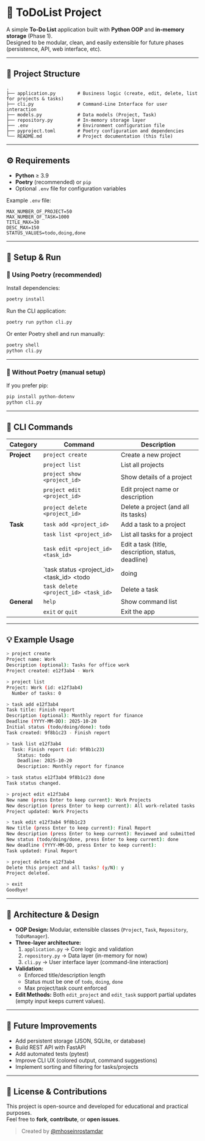 # 📝 ToDoList Project

A simple **To-Do List** application built with **Python OOP** and **in-memory storage** (Phase 1).  
Designed to be modular, clean, and easily extensible for future phases (persistence, API, web interface, etc).

---

## 📂 Project Structure

```
.
├── application.py        # Business logic (create, edit, delete, list for projects & tasks)
├── cli.py                # Command-Line Interface for user interaction
├── models.py             # Data models (Project, Task)
├── repository.py         # In-memory storage layer
├── .env                  # Environment configuration file
├── pyproject.toml        # Poetry configuration and dependencies
└── README.md             # Project documentation (this file)
```

---

## ⚙️ Requirements

- **Python** ≥ 3.9  
- **Poetry** (recommended) or `pip`
- Optional `.env` file for configuration variables

Example `.env` file:
```env
MAX_NUMBER_OF_PROJECT=50
MAX_NUMBER_OF_TASK=1000
TITLE_MAX=30
DESC_MAX=150
STATUS_VALUES=todo,doing,done
```

---

## 🚀 Setup & Run

### 🔹 Using Poetry (recommended)

Install dependencies:
```bash
poetry install
```

Run the CLI application:
```bash
poetry run python cli.py
```

Or enter Poetry shell and run manually:
```bash
poetry shell
python cli.py
```

---

### 🔹 Without Poetry (manual setup)

If you prefer pip:
```bash
pip install python-dotenv
python cli.py
```

---

## 🧭 CLI Commands

| Category | Command | Description |
|-----------|----------|-------------|
| **Project** | `project create` | Create a new project |
| | `project list` | List all projects |
| | `project show <project_id>` | Show details of a project |
| | `project edit <project_id>` | Edit project name or description |
| | `project delete <project_id>` | Delete a project (and all its tasks) |
| **Task** | `task add <project_id>` | Add a task to a project |
| | `task list <project_id>` | List all tasks for a project |
| | `task edit <project_id> <task_id>` | Edit a task (title, description, status, deadline) |
| | `task status <project_id> <task_id> <todo|doing|done>` | Change task status |
| | `task delete <project_id> <task_id>` | Delete a task |
| **General** | `help` | Show command list |
| | `exit` or `quit` | Exit the app |

---

## 💡 Example Usage

```bash
> project create
Project name: Work
Description (optional): Tasks for office work
Project created: e12f3ab4 - Work

> project list
Project: Work (id: e12f3ab4)
  Number of tasks: 0

> task add e12f3ab4
Task title: Finish report
Description (optional): Monthly report for finance
Deadline (YYYY-MM-DD): 2025-10-20
Initial status (todo/doing/done): todo
Task created: 9f8b1c23 - Finish report

> task list e12f3ab4
  Task: Finish report (id: 9f8b1c23)
    Status: todo
    Deadline: 2025-10-20
    Description: Monthly report for finance

> task status e12f3ab4 9f8b1c23 done
Task status changed.

> project edit e12f3ab4
New name (press Enter to keep current): Work Projects
New description (press Enter to keep current): All work-related tasks
Project updated: Work Projects

> task edit e12f3ab4 9f8b1c23
New title (press Enter to keep current): Final Report
New description (press Enter to keep current): Reviewed and submitted
New status (todo/doing/done, press Enter to keep current): done
New deadline (YYYY-MM-DD, press Enter to keep current):
Task updated: Final Report

> project delete e12f3ab4
Delete this project and all tasks? (y/N): y
Project deleted.

> exit
Goodbye!
```

---

## 🧩 Architecture & Design

- **OOP Design:** Modular, extensible classes (`Project`, `Task`, `Repository`, `ToDoManager`).
- **Three-layer architecture:**
  1. `application.py` → Core logic and validation  
  2. `repository.py` → Data layer (in-memory for now)  
  3. `cli.py` → User interface layer (command-line interaction)
- **Validation:**  
  - Enforced title/description length  
  - Status must be one of `todo`, `doing`, `done`  
  - Max project/task count enforced  
- **Edit Methods:** Both `edit_project` and `edit_task` support partial updates (empty input keeps current values).

---

## 🔮 Future Improvements

- Add persistent storage (JSON, SQLite, or database)  
- Build REST API with FastAPI  
- Add automated tests (pytest)  
- Improve CLI UX (colored output, command suggestions)  
- Implement sorting and filtering for tasks/projects  

---

## 📜 License & Contributions

This project is open-source and developed for educational and practical purposes.  
Feel free to **fork**, **contribute**, or **open issues**.

> Created by [@mhoseinrostamdar](https://github.com/mhoseinrostamdar)
